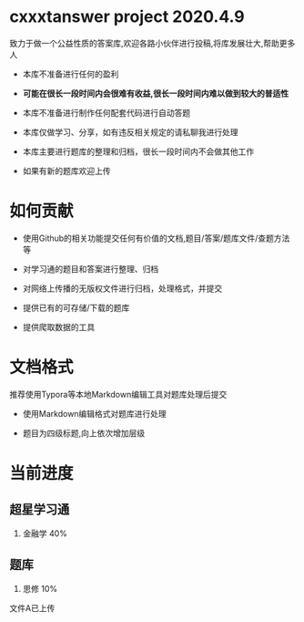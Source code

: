 # cxxxtanswer project 2020.4.9

致力于做一个公益性质的答案库,欢迎各路小伙伴进行投稿,将库发展壮大,帮助更多人

* 本库不准备进行任何的盈利

* **可能在很长一段时间内会很难有收益,很长一段时间内难以做到较大的普适性**

* 本库不准备进行制作任何配套代码进行自动答题

* 本库仅做学习、分享，如有违反相关规定的请私聊我进行处理

* 本库主要进行题库的整理和归档，很长一段时间内不会做其他工作

* 如果有新的题库欢迎上传

# 如何贡献

* 使用Github的相关功能提交任何有价值的文档,题目/答案/题库文件/查题方法等

* 对学习通的题目和答案进行整理、归档

* 对网络上传播的无版权文件进行归档，处理格式，并提交

* 提供已有的可存储/下载的题库

* 提供爬取数据的工具

# 文档格式

推荐使用Typora等本地Markdown编辑工具对题库处理后提交

* 使用Markdown编辑格式对题库进行处理

* 题目为四级标题,向上依次增加层级

# 当前进度

## 超星学习通

1. 金融学 40%

## 题库

1. 思修 10%

文件A已上传
